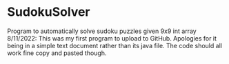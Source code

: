 # SudokuSolver
Program to automatically solve sudoku puzzles given 9x9 int array
8/11/2022: This was my first program to upload to GitHub. Apologies for it being in a simple text document rather than its java file. The code should all work fine copy and pasted though.
